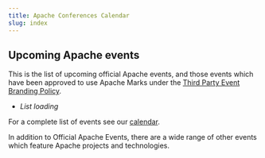 ```yaml
---
title: Apache Conferences Calendar
slug: index
---
```


## Upcoming Apache events

This is the list of upcoming official Apache events, and
those events which have been approved to use Apache Marks under the
[Third Party Event Branding Policy][1].

<ul id="events">
 <li><i>List loading</i></li>
</ul>

For a complete list of events see our [calendar](calendar.html).

In addition to Official Apache Events, there are a wide range of other
events which feature Apache projects and technologies.

<script src="/js/jquery.min.js"></script>
<script src="/js/events-calendar.js"></script>

  [1]: https://www.apache.org/foundation/marks/events.html

